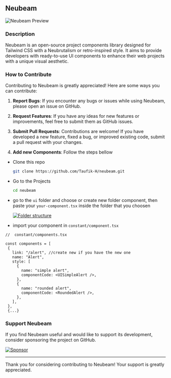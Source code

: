 ## Neubeam

![Neubeam Preview](https://raw.githubusercontent.com/Taufik-H/neubeam/main/public/bg.png)

### Description

Neubeam is an open-source project components library designed for Tailwind CSS with a Neubrutalism or retro-inspired style. It aims to provide developers with ready-to-use UI components to enhance their web projects with a unique visual aesthetic.

### How to Contribute

Contributing to Neubeam is greatly appreciated! Here are some ways you can contribute:

1. **Report Bugs**: If you encounter any bugs or issues while using Neubeam, please open an issue on GitHub.
2. **Request Features**: If you have any ideas for new features or improvements, feel free to submit them as GitHub issues.

3. **Submit Pull Requests**: Contributions are welcome! If you have developed a new feature, fixed a bug, or improved existing code, submit a pull request with your changes.

 

4. **Add new Components**: Follow the steps bellow
- Clone this repo 
   ```bash
   git clone https://github.com/Taufik-H/neubeam.git
   ```
- Go to the Projects
   ```bash
   cd neubeam
   ```

- go to the `ui` folder and choose or create new folder component, then paste your ``your-component.tsx`` inside the folder that you choosen

   [![Folder structure](https://via.placeholder.com/500x100)](https://github.com/sponsors/your_username)

 - import your component in `constant/component.tsx`

 ```tsx
//  constant/components.tsx

 const components = [
  {
    link: "/alert", //create new if you have the new one                      
    name: "Alert",
    style: [
      {
        name: "simple alert",
        componentCode: <UISimpleAlert />,
      },
      {
        name: "rounded alert",
        componentCode: <RoundedAlert />,
      },
    ],
  },
  {...}
 ```
### Support Neubeam

If you find Neubeam useful and would like to support its development, consider sponsoring the project on GitHub.

[![Sponsor](https://via.placeholder.com/200x50)](https://github.com/sponsors/your_username)

---

Thank you for considering contributing to Neubeam! Your support is greatly appreciated.
